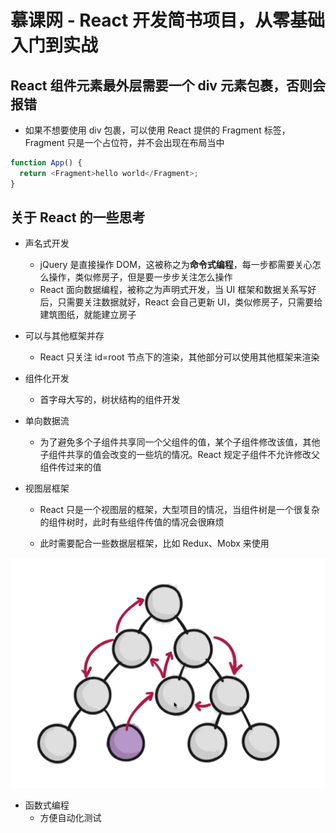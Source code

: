 # 慕课网 - React 开发简书项目，从零基础入门到实战

## React 组件元素最外层需要一个 div 元素包裹，否则会报错

- 如果不想要使用 div 包裹，可以使用 React 提供的 Fragment 标签，Fragment 只是一个占位符，并不会出现在布局当中

```javascript
function App() {
  return <Fragment>hello world</Fragment>;
}
```

## 关于 React 的一些思考

- 声名式开发

  - jQuery 是直接操作 DOM，这被称之为**命令式编程**，每一步都需要关心怎么操作，类似修房子，但是要一步步关注怎么操作
  - React 面向数据编程，被称之为声明式开发，当 UI 框架和数据关系写好后，只需要关注数据就好，React 会自己更新 UI，类似修房子，只需要给建筑图纸，就能建立房子

- 可以与其他框架并存

  - React 只关注 id=root 节点下的渲染，其他部分可以使用其他框架来渲染

- 组件化开发

  - 首字母大写的，树状结构的组件开发

- 单向数据流

  - 为了避免多个子组件共享同一个父组件的值，某个子组件修改该值，其他子组件共享的值会改变的一些坑的情况。React 规定子组件不允许修改父组件传过来的值

- 视图层框架

  - React 只是一个视图层的框架，大型项目的情况，当组件树是一个很复杂的组件树时，此时有些组件传值的情况会很麻烦

  - 此时需要配合一些数据层框架，比如 Redux、Mobx 来使用

![React 复杂数据情况下传值](./imgs/react-pass-data.png)

- 函数式编程
  - 方便自动化测试

